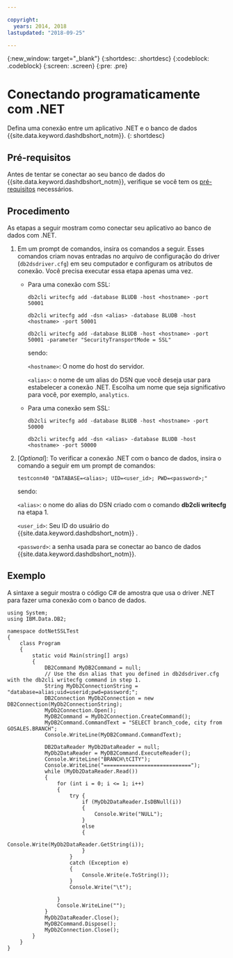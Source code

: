 ```yaml
---

copyright:
  years: 2014, 2018
lastupdated: "2018-09-25"

---
```


<!-- Attribute definitions --> 
{:new_window: target="_blank"}
{:shortdesc: .shortdesc}
{:codeblock: .codeblock}
{:screen: .screen}
{:pre: .pre}

# Conectando programaticamente com .NET

Defina uma conexão entre um aplicativo .NET e o banco de dados {{site.data.keyword.dashdbshort_notm}}.
{: shortdesc}

## Pré-requisitos

Antes de tentar se conectar ao seu banco de dados do {{site.data.keyword.dashdbshort_notm}}, verifique se você tem os [pré-requisitos](connecting.html#prereqs) necessários.

<!-- Before you can connect to your database, you must perform the following steps:

- [Verify prerequisites](prereqs.html), including installing driver packages, configuring your local environment, and downloading SSL certificates (if needed)
- Collect [connection information](credentials.html), including database details such as host name and port numbers, and connection credentials such as user ID and password -->

## Procedimento

As etapas a seguir mostram como conectar seu aplicativo ao banco de dados com .NET.

1. Em um prompt de comandos, insira os comandos a seguir. Esses comandos criam novas entradas no arquivo de configuração do driver (`db2dsdriver.cfg`) em seu computador e configuram os atributos de conexão. Você precisa executar essa etapa apenas uma vez.
        
   - Para uma conexão com SSL:

     ` db2cli writecfg add -database BLUDB -host <hostname> -port 50001 `

     ` db2cli writecfg add -dsn <alias> -database BLUDB -host <hostname> -port 50001 `

     ` db2cli writecfg add -database BLUDB -host <hostname> -port 50001 -parameter "SecurityTransportMode = SSL" `

     sendo:

     `<hostname>`: O nome do host do servidor.
    
     `<alias>`: o nome de um alias do DSN que você deseja usar para estabelecer a conexão .NET. Escolha um nome que seja significativo para você, por exemplo, `analytics`. 

   - Para uma conexão sem SSL:

     ` db2cli writecfg add -database BLUDB -host <hostname> -port 50000 `

     ` db2cli writecfg add -dsn <alias> -database BLUDB -host <hostname> -port 50000 `

2. [*Optional*]: To verificar a conexão .NET com o banco de dados, insira o comando a seguir em um prompt de comandos:

   `testconn40 "DATABASE=<alias>; UID=<user_id>; PWD=<password>;"`

   sendo:

   `<alias>`: o nome do alias do DSN criado com o comando **db2cli writecfg** na etapa 1.
    
   `<user_id>`: Seu ID do usuário do  {{site.data.keyword.dashdbshort_notm}} . 
    
   `<password>`: a senha usada para se conectar ao banco de dados {{site.data.keyword.dashdbshort_notm}}. 

## Exemplo

A sintaxe a seguir mostra o código C# de amostra que usa o driver .NET para fazer uma conexão com o banco de dados.

```
using System;
using IBM.Data.DB2;

namespace dotNetSSLTest
{
    class Program
    {
        static void Main(string[] args)
        {
            DB2Command MyDB2Command = null;
            // Use the dsn alias that you defined in db2dsdriver.cfg with the db2cli writecfg command in step 1.
            String MyDb2ConnectionString = "database=alias;uid=userid;pwd=password;"; 
            DB2Connection MyDb2Connection = new DB2Connection(MyDb2ConnectionString);
            MyDb2Connection.Open();
            MyDB2Command = MyDb2Connection.CreateCommand();
            MyDB2Command.CommandText = "SELECT branch_code, city from GOSALES.BRANCH";
            Console.WriteLine(MyDB2Command.CommandText);

            DB2DataReader MyDb2DataReader = null;
            MyDb2DataReader = MyDB2Command.ExecuteReader();
            Console.WriteLine("BRANCH\tCITY");
            Console.WriteLine("============================");
            while (MyDb2DataReader.Read())
            {
                for (int i = 0; i <= 1; i++)
                {
                    try {
                        if (MyDb2DataReader.IsDBNull(i))
                        {
                            Console.Write("NULL");
                        }
                        else
                        {
                            Console.Write(MyDb2DataReader.GetString(i));
                        }
                    }
                    catch (Exception e)
                    {
                        Console.Write(e.ToString());
                    }
                    Console.Write("\t"); 

                }
                Console.WriteLine("");
            }
            MyDb2DataReader.Close();
            MyDB2Command.Dispose();
            MyDb2Connection.Close();
        }
    }
}
```

